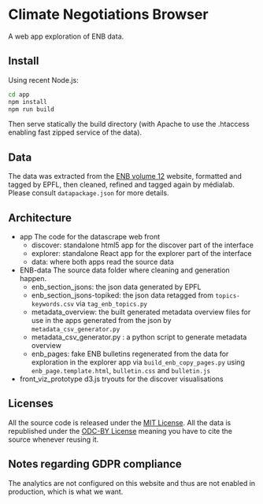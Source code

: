 # Climate Negotiations Browser

A web app exploration of ENB data.

## Install

Using recent Node.js: 

```bash
cd app
npm install
npm run build

```

Then serve statically the build directory (with Apache to use the .htaccess enabling fast zipped service of the data).

## Data

The data was extracted from the [ENB volume 12](http://www.iisd.ca/vol12/) website, formatted and tagged by EPFL, then cleaned, refined and tagged again by médialab.
Please consult `datapackage.json` for more details.

## Architecture
- app
  The code for the datascrape web front
  - discover: standalone html5 app for the discover part of the interface
  - explorer: standalone React app for the explorer part of the interface
  - data: where both apps read the source data
- ENB-data
  The source data folder where cleaning and generation happen.
  - enb_section_jsons: the json data generated by EPFL
  - enb_section_jsons-topiked: the json data retagged from `topics-keywords.csv` via `tag_enb_topics.py`
  - metadata_overview: the built generated metadata overview files for use in the apps generated from the json by `metadata_csv_generator.py`
  - metadata_csv_generator.py : a python script to generate metadata overview
  - enb_pages: fake ENB bulletins regenerated from the data for exploration in the explorer app via `build_enb_copy_pages.py` using `enb_page.template.html`, `bulletin.css` and `bulletin.js`
- front_viz_prototype
  d3.js tryouts for the discover visualisations

## Licenses

All the source code is released under the [MIT License](https://opensource.org/licenses/MIT). 
All the data is republished under the [ODC-BY License](http://opendatacommons.org/licenses/by/) meaning you have to cite the source whenever reusing it.

## Notes regarding GDPR compliance

The analytics are not configured on this website and thus are not enabled in production, which is what we want.
